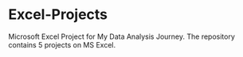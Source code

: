 # Excel-Projects
Microsoft Excel Project for My Data Analysis Journey.
The repository contains 5 projects on MS Excel.
